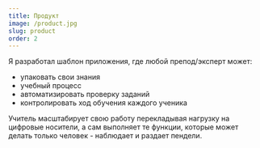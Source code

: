 ```yaml
---
title: Продукт
image: /product.jpg
slug: product
order: 2
---
```


Я разработал шаблон приложения, где любой препод/эксперт может:

- упаковать свои знания
- учебный процесс
- автоматизировать проверку заданий
- контролировать ход обучения каждого ученика

Учитель масштабирует свою работу перекладывая нагрузку на цифровые носители, а сам выполняет те функции, которые может делать только человек - наблюдает и раздает пендели.
